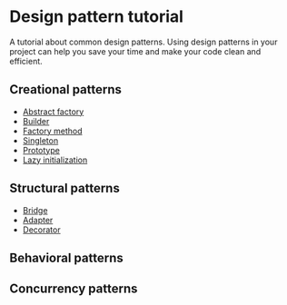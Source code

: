 # Design pattern tutorial

A tutorial about common design patterns. Using design patterns in your project can help you save your time and make
your code clean and efficient.

## Creational patterns

* [Abstract factory](http://www.henryxi.com/java-abstract-factory-example)
* [Builder](http://www.henryxi.com/java-builder-pattern-example)
* [Factory method](http://www.henryxi.com/java-factory-method-example)
* [Singleton](http://www.henryxi.com/java-singleton-pattern-example)
* [Prototype](http://www.henryxi.com/java-prototype-pattern-example)
* [Lazy initialization](http://www.henryxi.com/java-lazy-initialization-example)

## Structural patterns

* [Bridge](http://www.henryxi.com/java-bridge-design-pattern-example)
* [Adapter](http://www.henryxi.com/java-adapter-pattern-example)
* [Decorator](http://www.henryxi.com/java-decorator-pattern-example)

## Behavioral patterns

## Concurrency patterns

